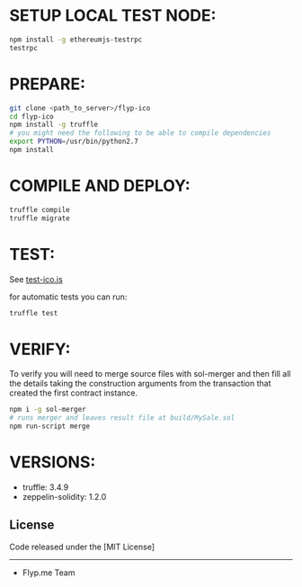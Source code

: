 # SETUP LOCAL TEST NODE:

```sh
npm install -g ethereumjs-testrpc
testrpc
```

# PREPARE:

```sh
git clone <path_to_server>/flyp-ico
cd flyp-ico
npm install -g truffle
# you might need the following to be able to compile dependencies
export PYTHON=/usr/bin/python2.7
npm install
```

# COMPILE AND DEPLOY:

```sh
truffle compile
truffle migrate
```

# TEST:

See [test-ico.js](examples/test-ico.js)

for automatic tests you can run:

```sh
truffle test
```

# VERIFY:

To verify you will need to merge source files with sol-merger and then fill all the details taking the construction arguments from the transaction that created the first contract instance.

```sh
npm i -g sol-merger
# runs merger and leaves result file at build/MySale.sol
npm run-script merge
```


# VERSIONS:

- truffle: 3.4.9
- zeppelin-solidity: 1.2.0

## License
Code released under the [MIT License]

---

- Flyp.me Team

